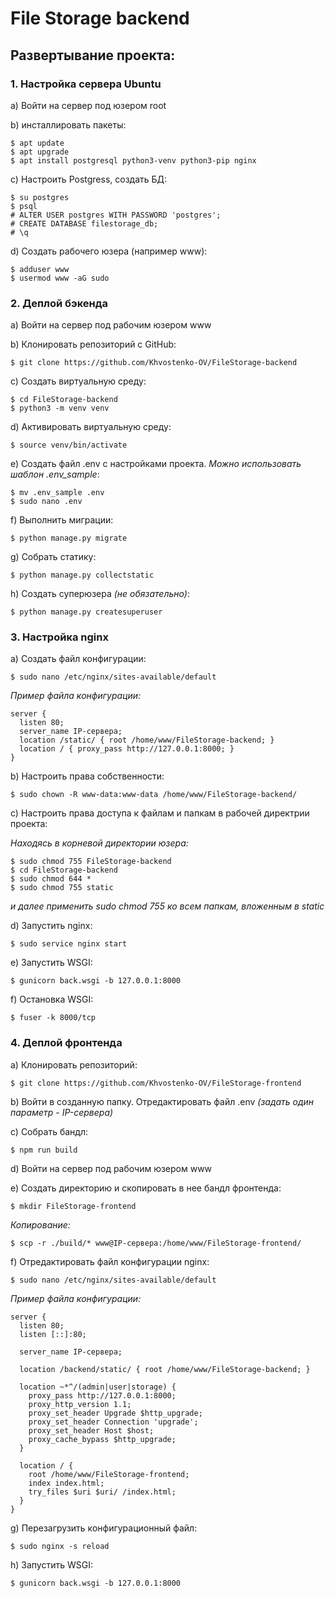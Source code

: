 # File Storage backend

## Развертывание проекта:

### 1. Настройка сервера Ubuntu

a) Войти на сервер под юзером root

b) инсталлировать пакеты:

    $ apt update
    $ apt upgrade
    $ apt install postgresql python3-venv python3-pip nginx

c) Настроить Postgress, создать БД:

    $ su postgres
    $ psql
    # ALTER USER postgres WITH PASSWORD 'postgres';
    # CREATE DATABASE filestorage_db;
    # \q

d) Создать рабочего юзера (например www):

    $ adduser www
    $ usermod www -aG sudo

### 2. Деплой бэкенда

a) Войти на сервер под рабочим юзером www

b) Клонировать репозиторий с GitHub:

    $ git clone https://github.com/Khvostenko-OV/FileStorage-backend

c) Создать виртуальную среду:

    $ cd FileStorage-backend
    $ python3 -m venv venv

d) Активировать виртуальную среду:

    $ source venv/bin/activate

e) Создать файл .env с настройками проекта. *Можно использовать шаблон .env_sample*:

    $ mv .env_sample .env
    $ sudo nano .env

f) Выполнить миграции:

    $ python manage.py migrate

g) Собрать статику:

    $ python manage.py collectstatic

h) Создать суперюзера *(не обязательно)*:

    $ python manage.py createsuperuser

### 3. Настройка nginx

a) Создать файл конфигурации:

    $ sudo nano /etc/nginx/sites-available/default

*Пример файла конфигурации:*

    server {
      listen 80;
      server_name IP-сервера;
      location /static/ { root /home/www/FileStorage-backend; }
      location / { proxy_pass http://127.0.0.1:8000; }
    }

b) Настроить права собственности:

    $ sudo chown -R www-data:www-data /home/www/FileStorage-backend/

c) Настроить права доступа к файлам и папкам в рабочей директрии проекта:

*Находясь в корневой директории юзера:*

    $ sudo chmod 755 FileStorage-backend
    $ cd FileStorage-backend
    $ sudo chmod 644 *
    $ sudo chmod 755 static

*и далее применить sudo chmod 755 ко всем папкам, вложенным в static*

d) Запустить nginx:

    $ sudo service nginx start

e) Запустить WSGI:

    $ gunicorn back.wsgi -b 127.0.0.1:8000

f) Остановка WSGI:

    $ fuser -k 8000/tcp

### 4. Деплой фронтенда

a) Клонировать репозиторий:

    $ git clone https://github.com/Khvostenko-OV/FileStorage-frontend

b) Войти в созданную папку. Отредактировать файл .env *(задать один параметр - IP-сервера)*

c) Собрать бандл:

    $ npm run build

d) Войти на сервер под рабочим юзером www

e) Создать директорию и скопировать в нее бандл фронтенда:

    $ mkdir FileStorage-frontend

*Копирование:*

    $ scp -r ./build/* www@IP-сервера:/home/www/FileStorage-frontend/

f) Отредактировать файл конфигурации nginx:

    $ sudo nano /etc/nginx/sites-available/default

*Пример файла конфигурации:*

    server {
      listen 80;
      listen [::]:80;

      server_name IP-сервера;

      location /backend/static/ { root /home/www/FileStorage-backend; }

      location ~*^/(admin|user|storage) {
        proxy_pass http://127.0.0.1:8000;
        proxy_http_version 1.1;
        proxy_set_header Upgrade $http_upgrade;
        proxy_set_header Connection 'upgrade';
        proxy_set_header Host $host;
        proxy_cache_bypass $http_upgrade;
      }

      location / {
        root /home/www/FileStorage-frontend;
        index index.html;
        try_files $uri $uri/ /index.html;
      }
    }

g) Перезагрузить конфигурационный файл:

    $ sudo nginx -s reload

h) Запустить WSGI:

    $ gunicorn back.wsgi -b 127.0.0.1:8000
